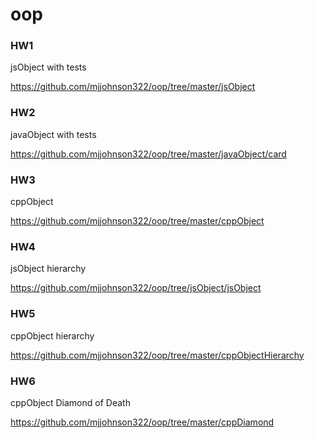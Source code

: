 # oop

### HW1 
jsObject with tests

https://github.com/mjjohnson322/oop/tree/master/jsObject

### HW2 
javaObject with tests

https://github.com/mjjohnson322/oop/tree/master/javaObject/card

### HW3 
cppObject

https://github.com/mjjohnson322/oop/tree/master/cppObject

### HW4
jsObject hierarchy

https://github.com/mjjohnson322/oop/tree/jsObject/jsObject

### HW5
cppObject hierarchy

https://github.com/mjjohnson322/oop/tree/master/cppObjectHierarchy

### HW6
cppObject Diamond of Death

https://github.com/mjjohnson322/oop/tree/master/cppDiamond
